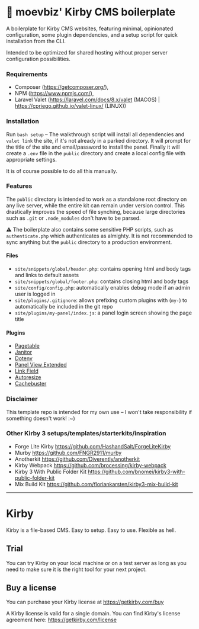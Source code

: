 # 🍪 moevbiz' Kirby CMS boilerplate

A boilerplate for Kirby CMS websites, featuring minimal, opinionated configuration, some plugin dependencies, and a setup script for quick installation from the CLI. 

Intended to be optimized for shared hosting without proper server configuration possibilities.

### Requirements
- Composer (https://getcomposer.org/), 
- NPM (https://www.npmjs.com/), 
- Laravel Valet (https://laravel.com/docs/8.x/valet (MACOS) | https://cpriego.github.io/valet-linux/ (LINUX))

### Installation
Run `bash setup` – The walkthrough script will install all dependencies and `valet link` the site, 
if it's not already in a parked directory. It will prompt for the title of the site
and email/password to install the panel. Finally it will create a `.env` file
in the `public` directory and create a local config file with appropriate settings.

It is of course possible to do all this manually.

### Features
The `public` directory is intended to work as a standalone root directory on any live server, while the entire kit can remain under version control. This drastically improves the speed of file synching, because large directories such as `.git` or `.node_modules` don't have to be parsed.

⚠️ The boilerplate also contains some sensitive PHP scripts, such as `authenticate.php` which authenticates as almighty. It is not recommended to sync anything but the `public` directory to a production environment.

#### Files
- `site/snippets/global/header.php`: contains opening html and body tags and links to default assets
- `site/snippets/global/footer.php`: contains closing html and body tags
- `site/config/config.php`: automatically enables debug mode if an admin user is logged in
- `site/plugins/.gitignore`: allows prefixing custom plugins with (`my-`) to automatically be included in the git repo
- `site/plugins/my-panel/index.js`: a panel login screen showing the page title

#### Plugins
- [Pagetable](https://github.com/sylvainjule/kirby-pagetable)
- [Janitor](https://github.com/bnomei/kirby3-janitor)
- [Dotenv](https://github.com/bnomei/kirby3-dotenv)
- [Panel View Extended](https://github.com/mullema/k3-panel-view-extended)
- [Link Field](https://github.com/OblikStudio/kirby-link-field)
- [Autoresize](https://getkirby.com/plugins/medienbaecker/autoresize)
- [Cachebuster](https://github.com/schnti/kirby3-cachebuster)

### Disclaimer
This template repo is intended for my own use – I won't take responsibility if something doesn't work! :~)

### Other Kirby 3 setups/templates/starterkits/inspiration

- Forge Lite Kirby https://github.com/HashandSalt/ForgeLiteKirby
- Murby https://github.com/FNGR2911/murby
- Anotherkit https://github.com/Diverently/anotherkit
- Kirby Webpack https://github.com/brocessing/kirby-webpack
- Kirby 3 With Public Folder Kit https://github.com/bnomei/kirby3-with-public-folder-kit
- Mix Build Kit https://github.com/floriankarsten/kirby3-mix-build-kit

<hr>


# Kirby

Kirby is a file-based CMS.
Easy to setup. Easy to use. Flexible as hell.

## Trial

You can try Kirby on your local machine or on a test
server as long as you need to make sure it is the right
tool for your next project.

## Buy a license

You can purchase your Kirby license at
<https://getkirby.com/buy>

A Kirby license is valid for a single domain. You can find
Kirby's license agreement here: <https://getkirby.com/license>
